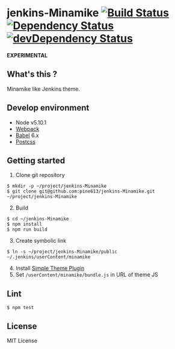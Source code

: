 # jenkins-Minamike [![Build Status](http://img.shields.io/travis/pine613/jenkins-Minamike/master.svg?style=flat-square)](https://travis-ci.org/pine613/jenkins-Minamike) [![Dependency Status](https://img.shields.io/david/pine613/jenkins-Minamike.svg?style=flat-square)](https://david-dm.org/pine613/jenkins-Minamike) [![devDependency Status](https://img.shields.io/david/dev/pine613/jenkins-Minamike.svg?style=flat-square)](https://david-dm.org/pine613/jenkins-Minamike#info=devDependencies)

**EXPERIMENTAL**

## What's this ?
Minamike like Jenkins theme.

## Develop environment

- Node v5.10.1
- [Webpack](https://webpack.github.io/)
- [Babel](https://babeljs.io/) 6.x
- [Postcss](http://postcss.org/)

## Getting started
1. Clone git repository
```
$ mkdir -p ~/project/jenkins-Minamike
$ git clone git@github.com:pine613/jenkins-Minamike.git ~/project/jenkins-Minamike
```
2. Build
```
$ cd ~/jenkins-Minamike
$ npm install
$ npm run build
```
3. Create symbolic link
```
$ ln -s ~/project/jenkins-Minamike/public ~/.jenkins/userContent/minamike
```
4. Install [Simple Theme Plugin](https://wiki.jenkins-ci.org/display/JENKINS/Simple+Theme+Plugin)
5. Set `/userContent/minamike/bundle.js` in URL of theme JS

## Lint

```
$ npm test
```

## License
MIT License
